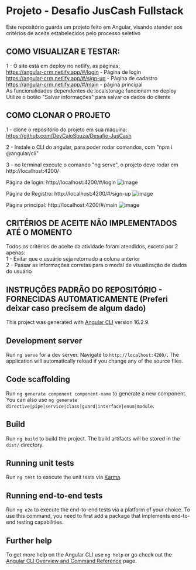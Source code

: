# Projeto - Desafio JusCash Fullstack

Este repositório guarda um projeto feito em Angular, visando atender aos critérios de aceite estabelecidos pelo processo seletivo

## COMO VISUALIZAR E TESTAR:
1 - O site está em deploy no netlify, as páginas: <br>
https://angular-crm.netlify.app/#/login - Página de login <br>
https://angular-crm.netlify.app/#/sign-up - Página de cadastro <br> 
https://angular-crm.netlify.app/#/main - página principal <br>
As funcionalidades dependentes de localstorage funcionam no deploy <br>
Utilize o botão "Salvar informações" para salvar os dados do cliente<br>

## COMO CLONAR O PROJETO
1 - clone o repositório do projeto em sua máquina: https://github.com/DevCaioSouza/Desafio-JusCash

2 - Instale o CLI do angular, para poder rodar comandos, com "npm i @angular/cli"

3 - no terminal execute o comando "ng serve", o projeto deve rodar em http://localhost:4200/

Página de login: http://localhost:4200/#/login
![image](https://github.com/DevCaioSouza/Desafio-JusCash/assets/84105396/62df00ba-dd38-4143-b96d-cef718d140a7)

Página de Registro: http://localhost:4200/#/sign-up
![image](https://github.com/DevCaioSouza/Desafio-JusCash/assets/84105396/f71a84bd-db82-4d17-ba00-52303f389816)

Página principal: http://localhost:4200/#/main
![image](https://github.com/DevCaioSouza/Desafio-JusCash/assets/84105396/8a6752db-1360-4e47-bdbc-c88e9410b7f5)

## CRITÉRIOS DE ACEITE NÃO IMPLEMENTADOS ATÉ O MOMENTO <br>
Todos os critérios de aceite da atividade foram atendidos, exceto por 2 apenas: <br>
1 - Evitar que o usuário seja retornado a coluna anterior <br>
2 - Passar as informações corretas para o modal de visualização de dados do usuário <br>

##
##
## INSTRUÇÕES PADRÃO DO REPOSITÓRIO - FORNECIDAS AUTOMATICAMENTE (Preferi deixar caso precisem de algum dado)

This project was generated with [Angular CLI](https://github.com/angular/angular-cli) version 16.2.9.

## Development server

Run `ng serve` for a dev server. Navigate to `http://localhost:4200/`. The application will automatically reload if you change any of the source files.

## Code scaffolding

Run `ng generate component component-name` to generate a new component. You can also use `ng generate directive|pipe|service|class|guard|interface|enum|module`.

## Build

Run `ng build` to build the project. The build artifacts will be stored in the `dist/` directory.

## Running unit tests

Run `ng test` to execute the unit tests via [Karma](https://karma-runner.github.io).

## Running end-to-end tests

Run `ng e2e` to execute the end-to-end tests via a platform of your choice. To use this command, you need to first add a package that implements end-to-end testing capabilities.

## Further help

To get more help on the Angular CLI use `ng help` or go check out the [Angular CLI Overview and Command Reference](https://angular.io/cli) page.
